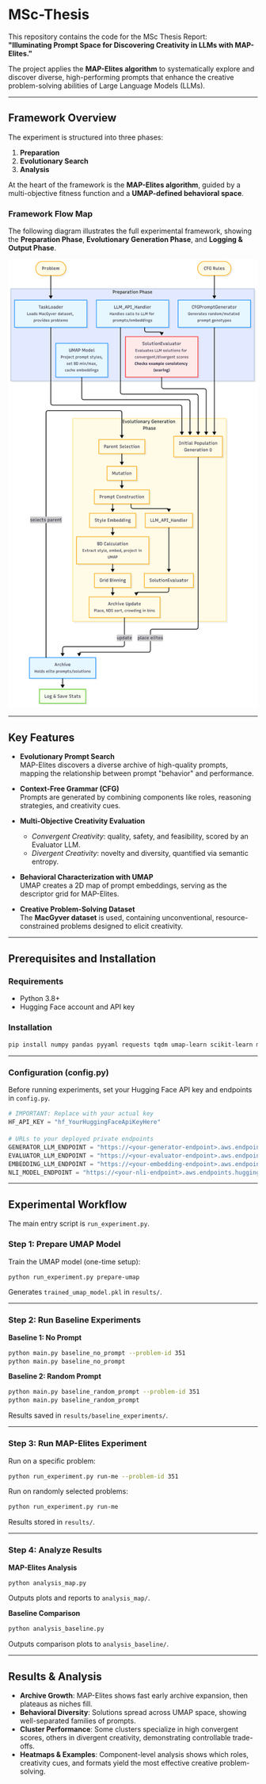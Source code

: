 # MSc-Thesis

This repository contains the code for the MSc Thesis Report:  
**"Illuminating Prompt Space for Discovering Creativity in LLMs with MAP-Elites."**

The project applies the **MAP-Elites algorithm** to systematically explore and discover diverse, high-performing prompts that enhance the creative problem-solving abilities of Large Language Models (LLMs).

---

## Framework Overview

The experiment is structured into three phases:

1. **Preparation**  
2. **Evolutionary Search**  
3. **Analysis**  

At the heart of the framework is the **MAP-Elites algorithm**, guided by a multi-objective fitness function and a **UMAP-defined behavioral space**.

### Framework Flow Map

The following diagram illustrates the full experimental framework, showing the **Preparation Phase**, **Evolutionary Generation Phase**, and **Logging & Output Phase**.

![Framework Flow Map](flowmap.png)

---

## Key Features

- **Evolutionary Prompt Search**  
  MAP-Elites discovers a diverse archive of high-quality prompts, mapping the relationship between prompt "behavior" and performance.  

- **Context-Free Grammar (CFG)**  
  Prompts are generated by combining components like roles, reasoning strategies, and creativity cues.  

- **Multi-Objective Creativity Evaluation**  
  - *Convergent Creativity*: quality, safety, and feasibility, scored by an Evaluator LLM.  
  - *Divergent Creativity*: novelty and diversity, quantified via semantic entropy.  

- **Behavioral Characterization with UMAP**  
  UMAP creates a 2D map of prompt embeddings, serving as the descriptor grid for MAP-Elites.  

- **Creative Problem-Solving Dataset**  
  The **MacGyver dataset** is used, containing unconventional, resource-constrained problems designed to elicit creativity.  

---

## Prerequisites and Installation

### Requirements
- Python 3.8+  
- Hugging Face account and API key  

### Installation

```bash
pip install numpy pandas pyyaml requests tqdm umap-learn scikit-learn matplotlib seaborn
```

---

### Configuration (config.py)

Before running experiments, set your Hugging Face API key and endpoints in `config.py`.

```python
# IMPORTANT: Replace with your actual key
HF_API_KEY = "hf_YourHuggingFaceApiKeyHere"

# URLs to your deployed private endpoints
GENERATOR_LLM_ENDPOINT = "https://<your-generator-endpoint>.aws.endpoints.huggingface.cloud"
EVALUATOR_LLM_ENDPOINT = "https://<your-evaluator-endpoint>.aws.endpoints.huggingface.cloud"
EMBEDDING_LLM_ENDPOINT = "https://<your-embedding-endpoint>.aws.endpoints.huggingface.cloud"
NLI_MODEL_ENDPOINT = "https://<your-nli-endpoint>.aws.endpoints.huggingface.cloud"
```

---

## Experimental Workflow

The main entry script is `run_experiment.py`.

### Step 1: Prepare UMAP Model
Train the UMAP model (one-time setup):

```bash
python run_experiment.py prepare-umap
```

Generates `trained_umap_model.pkl` in `results/`.

---

### Step 2: Run Baseline Experiments

**Baseline 1: No Prompt**

```bash
python main.py baseline_no_prompt --problem-id 351
python main.py baseline_no_prompt
```

**Baseline 2: Random Prompt**

```bash
python main.py baseline_random_prompt --problem-id 351
python main.py baseline_random_prompt
```

Results saved in `results/baseline_experiments/`.

---

### Step 3: Run MAP-Elites Experiment

Run on a specific problem:

```bash
python run_experiment.py run-me --problem-id 351
```

Run on randomly selected problems:

```bash
python run_experiment.py run-me
```

Results stored in `results/`.

---

### Step 4: Analyze Results

**MAP-Elites Analysis**

```bash
python analysis_map.py
```

Outputs plots and reports to `analysis_map/`.

**Baseline Comparison**

```bash
python analysis_baseline.py
```

Outputs comparison plots to `analysis_baseline/`.

---

## Results & Analysis

- **Archive Growth**: MAP-Elites shows fast early archive expansion, then plateaus as niches fill.  
- **Behavioral Diversity**: Solutions spread across UMAP space, showing well-separated families of prompts.  
- **Cluster Performance**: Some clusters specialize in high convergent scores, others in divergent creativity, demonstrating controllable trade-offs.  
- **Heatmaps & Examples**: Component-level analysis shows which roles, creativity cues, and formats yield the most effective creative problem-solving.  


